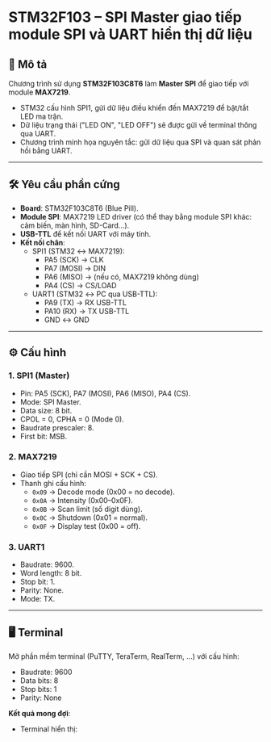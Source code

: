 # STM32F103 – SPI Master giao tiếp module SPI và UART hiển thị dữ liệu

## 📌 Mô tả
Chương trình sử dụng **STM32F103C8T6** làm **Master SPI** để giao tiếp với module **MAX7219**.  
- STM32 cấu hình SPI1, gửi dữ liệu điều khiển đến MAX7219 để bật/tắt LED ma trận.  
- Dữ liệu trạng thái ("LED ON", "LED OFF") sẽ được gửi về terminal thông qua UART.  
- Chương trình minh họa nguyên tắc: gửi dữ liệu qua SPI và quan sát phản hồi bằng UART.  

---

## 🛠️ Yêu cầu phần cứng
- **Board**: STM32F103C8T6 (Blue Pill).  
- **Module SPI**: MAX7219 LED driver (có thể thay bằng module SPI khác: cảm biến, màn hình, SD-Card…).  
- **USB-TTL** để kết nối UART với máy tính.  
- **Kết nối chân**:  
  - SPI1 (STM32 ↔ MAX7219):  
    - PA5 (SCK)  → CLK  
    - PA7 (MOSI) → DIN  
    - PA6 (MISO) → (nếu có, MAX7219 không dùng)  
    - PA4 (CS)   → CS/LOAD  
  - UART1 (STM32 ↔ PC qua USB-TTL):  
    - PA9 (TX)  → RX USB-TTL  
    - PA10 (RX) → TX USB-TTL  
    - GND       ↔ GND  

---

## ⚙️ Cấu hình

### 1. SPI1 (Master)
- Pin: PA5 (SCK), PA7 (MOSI), PA6 (MISO), PA4 (CS).  
- Mode: SPI Master.  
- Data size: 8 bit.  
- CPOL = 0, CPHA = 0 (Mode 0).  
- Baudrate prescaler: 8.  
- First bit: MSB.  

### 2. MAX7219
- Giao tiếp SPI (chỉ cần MOSI + SCK + CS).  
- Thanh ghi cấu hình:  
  - `0x09` → Decode mode (0x00 = no decode).  
  - `0x0A` → Intensity (0x00–0x0F).  
  - `0x0B` → Scan limit (số digit dùng).  
  - `0x0C` → Shutdown (0x01 = normal).  
  - `0x0F` → Display test (0x00 = off).  

### 3. UART1
- Baudrate: 9600.  
- Word length: 8 bit.  
- Stop bit: 1.  
- Parity: None.  
- Mode: TX.  

---

## 🖥️ Terminal
Mở phần mềm terminal (PuTTY, TeraTerm, RealTerm, …) với cấu hình:  
- Baudrate: 9600  
- Data bits: 8  
- Stop bits: 1  
- Parity: None  

**Kết quả mong đợi**:  
- Terminal hiển thị:  

